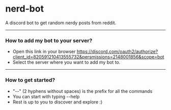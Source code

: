 # nerd-bot

A discord bot to get random nerdy posts from reddit.

---

### How to add my bot to your server?

- Open this link in your browser
  https://discord.com/oauth2/authorize?client_id=820591210413555732&persmissions=2148001856&scope=bot
- Select the server where you want to add my bot to.

---

### How to get started?

- "--" (2 hyphens without spaces) is the prefix for all the commands
- You can start with typing --help
- Rest is up to you to discover and explore :)
